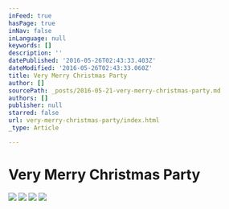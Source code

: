 ```yaml
---
inFeed: true
hasPage: true
inNav: false
inLanguage: null
keywords: []
description: ''
datePublished: '2016-05-26T02:43:33.403Z'
dateModified: '2016-05-26T02:43:33.060Z'
title: Very Merry Christmas Party
author: []
sourcePath: _posts/2016-05-21-very-merry-christmas-party.md
authors: []
publisher: null
starred: false
url: very-merry-christmas-party/index.html
_type: Article

---
```

# Very Merry Christmas Party
![](https://the-grid-user-content.s3-us-west-2.amazonaws.com/774c98e6-6136-4842-8455-4d8c8bd03c7b.jpg)
![](https://the-grid-user-content.s3-us-west-2.amazonaws.com/9a08b628-daa7-4862-9df6-7f3f0a00869e.jpg)
![](https://the-grid-user-content.s3-us-west-2.amazonaws.com/69f905b4-1713-4ced-bbf1-d20ddaa31b28.jpg)
![](https://the-grid-user-content.s3-us-west-2.amazonaws.com/07d01e41-0fd0-4ff9-a30c-fdc579c9e0e3.jpg)